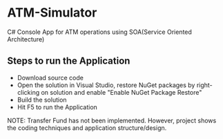 # ATM-Simulator
C# Console App for ATM operations using SOA(Service Oriented Architecture)

Steps to run the Application
----------------------------

  - Download source code
  - Open the solution in Visual Studio, restore NuGet packages by right-clicking on solution and enable "Enable NuGet Package Restore"
  - Build the solution  
  - Hit F5 to run the Application
 
NOTE: Transfer Fund has not been implemented. However, project shows the coding techniques and application structure/design.